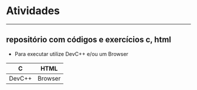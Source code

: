 # Atividades
---
## repositório com códigos e exercícios c, html
- Para executar utilize DevC++ e/ou um Browser
 
|C|HTML|
|-|-|
|DevC++|Browser|

